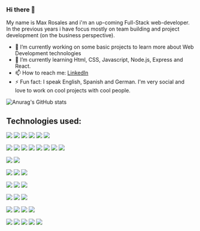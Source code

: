 ### Hi there 👋

<!--
**roswerk/roswerk** is a ✨ _special_ ✨ repository because its `README.md` (this file) appears on your GitHub profile.
-->

My name is Max Rosales and i'm an up-coming Full-Stack web-developer. In the previous years i have focus mostly on team building and project development (on the business perspective).

- 🔭 I’m currently working on some basic projects to learn more about Web Development technologies
- 🌱 I’m currently learning Html, CSS, Javascript, Node.js, Express and React.
- 📫 How to reach me: <a href="https://www.linkedin.com/in/max-rosales-923565120/" target="_blank">LinkedIn</a>
- ⚡ Fun fact: I speak English, Spanish and German. I'm very social and love to work on cool projects with cool people. 



![Anurag's GitHub stats](https://github-readme-stats.vercel.app/api?username=roswerk&show_icons=true&theme=dark)









## Technologies used:
<p>
  <img src="https://img.shields.io/badge/HTML-05122A?style=flat&logo=HTML5">
  <img src="https://img.shields.io/badge/CSS-05122A?style=flat&logo=CSS3&logoColor=2965F1">
  <img src="https://img.shields.io/badge/Sass-05122A?style=flat&logo=Sass">
  <img src="https://img.shields.io/badge/JavaScript-05122A?style=flat&logo=JavaScript">
  <img src="https://img.shields.io/badge/jQuery-05122A?style=flat&logo=jQuery&logoColor=37A2EA">
  <img src="https://img.shields.io/badge/Python-05122A?style=flat&logo=Python">
</p>

<p>
  <img src="https://img.shields.io/badge/Node.js-05122A?style=flat&logo=Node.js">
  <img src="https://img.shields.io/badge/Express-05122A?style=flat&logo=Express">
  <img src="https://img.shields.io/badge/npm-05122A?style=flat&logo=npm">
  <img src="https://img.shields.io/badge/JSON-05122A?style=flat&logo=JSON&logoColor=B1B1B1">
  <img src="https://img.shields.io/badge/JWT-05122A?style=flat&logo=JSON-Web-Tokens">
  <img src="https://img.shields.io/badge/MongoDB-05122A?style=flat&logo=MongoDB">
  <img src="https://img.shields.io/badge/PostgreSQL-05122A?style=flat&logo=PostgreSQL">
  <img src="https://img.shields.io/badge/MySQL-05122A?style=flat&logo=MySQL&logoColor=FFFFFF">
</p>

<p>
  <img src="https://img.shields.io/badge/React-05122A?style=flat&logo=React">
  <img src="https://img.shields.io/badge/Redux-05122A?style=flat&logo=Redux&logoColor=79589F">
</p>

<p>
  <img src="https://img.shields.io/badge/Bootstrap-05122A?style=flat&logo=Bootstrap">
  <img src="https://img.shields.io/badge/Material%20Design-05122A?style=flat&logo=Material-Design&logoColor=FFFFFF">
  <img src="https://img.shields.io/badge/Material%20UI-05122A?style=flat&logo=Material-UI&logoColor=37A2EA"">
</p>

<p>
  <img src="https://img.shields.io/badge/Git-05122A?style=flat&logo=Git">
  <img src="https://img.shields.io/badge/GitHub-05122A?style=flat&logo=GitHub">
  <img src="https://img.shields.io/badge/Markdown-05122A?style=flat&logo=Markdown">
</p>

<p>
  <img src="https://img.shields.io/badge/Amazon%20AWS-05122A?style=flat&logo=Amazon-AWS&logoColor=F79919">
  <img src="https://img.shields.io/badge/Heroku-05122A?style=flat&logo=Heroku&logoColor=79589F">
  <img src="https://img.shields.io/badge/Netlify-05122A?style=flat&logo=Netlify">
</p>

<p>
  <img src="https://img.shields.io/badge/Postman-05122A?style=flat&logo=Postman">
  <img src="https://img.shields.io/badge/Jest-05122A?style=flat&logo=Jest&logoColor=944058">
  <img src="https://img.shields.io/badge/Cucumber-05122A?style=flat&logo=Cucumber">
  <img src="https://img.shields.io/badge/Puppeteer-05122A?style=flat&logo=Puppeteer">
</p>

<p>
  <img src="https://img.shields.io/badge/Visual%20Studio%20Code-05122A?style=flat&logo=Visual-Studio-Code&logoColor=37A2EA">
  <img src="https://img.shields.io/badge/ESLint-05122A?style=flat&logo=ESLint&logoColor=79589F">
  <img src="https://img.shields.io/badge/Prettier-05122A?style=flat&logo=Prettier">
  <img src="https://img.shields.io/badge/Trello-05122A?style=flat&logo=Trello&logoColor=37A2EA">
  <img src="https://img.shields.io/badge/InVision-05122A?style=flat&logo=InVision">
</p>


